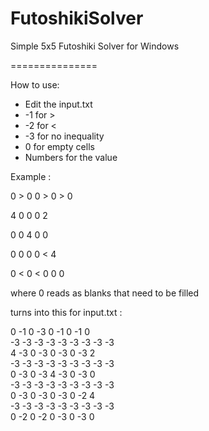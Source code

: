 FutoshikiSolver
===============

Simple 5x5 Futoshiki Solver for Windows

===============

How to use:
- Edit the input.txt
- -1 for >
- -2 for <
- -3 for no inequality
- 0 for empty cells
- Numbers for the value

Example : 

0	>	0		0	>	0	>	0	

4		0		0		0		2	
	
0		0		4		0		0	
	
0		0		0		0	<	4	
	
0	<	0	<	0		0		0

where 0 reads as blanks that need to be filled

turns into this for input.txt :

0	-1	0	-3	0	-1	0	-1	0	
-3	-3	-3	-3	-3	-3	-3	-3	-3	
4	-3	0	-3	0	-3	0	-3	2	
-3	-3	-3	-3	-3	-3	-3	-3	-3	
0	-3	0	-3	4	-3	0	-3	0	
-3	-3	-3	-3	-3	-3	-3	-3	-3	
0	-3	0	-3	0	-3	0	-2	4	
-3	-3	-3	-3	-3	-3	-3	-3	-3	
0	-2	0	-2	0	-3	0	-3	0

